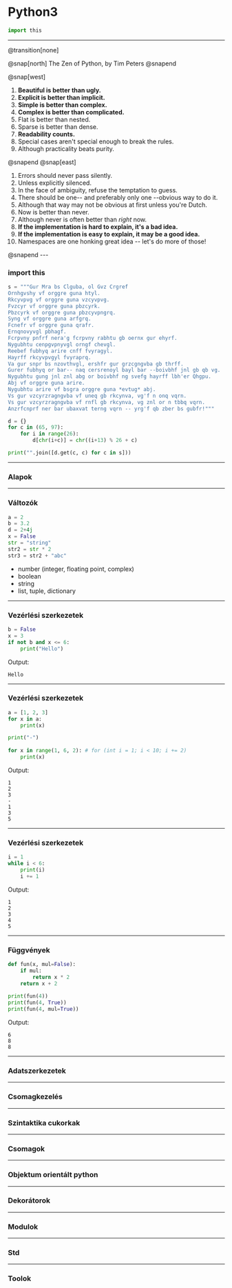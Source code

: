 # Python3  

```python
import this
```

---
@transition[none]

@snap[north]
The Zen of Python, by Tim Peters
@snapend

@snap[west]
<div class="half">
	<ol>
		<li><b>Beautiful is better than ugly.</b></li>
		<li><b>Explicit is better than implicit.</b></li>
		<li><b>Simple is better than complex.</b></li>
		<li><b>Complex is better than complicated.</b></li>
		<li>Flat is better than nested.</li>
		<li>Sparse is better than dense.</li>
		<li><b>Readability counts.</b></li>
		<li>Special cases aren't special enough to break the rules.</li>
		<li>Although practicality beats purity.</li>
	</ol>
</div>
@snapend
@snap[east]
<div class="half">
	<ol>
		<li>Errors should never pass silently.</li>
		<li>Unless explicitly silenced.</li>
		<li>In the face of ambiguity, refuse the temptation to guess.</li>
		<li>There should be one-- and preferably only one --obvious way to do it.</li>
		<li>Although that way may not be obvious at first unless you're Dutch.</li>
		<li>Now is better than never.</li>
		<li>Although never is often better than <i>right</i> now.</li>
		<li><b>If the implementation is hard to explain, it's a bad idea.</b></li>
		<li><b>If the implementation is easy to explain, it may be a good idea.</b></li>
		<li>Namespaces are one honking great idea -- let's do more of those!</li>
	</ol>
</div>
@snapend
---

### import this

```python
s = """Gur Mra bs Clguba, ol Gvz Crgref
Ornhgvshy vf orggre guna htyl.
Rkcyvpvg vf orggre guna vzcyvpvg.
Fvzcyr vf orggre guna pbzcyrk.
Pbzcyrk vf orggre guna pbzcyvpngrq.
Syng vf orggre guna arfgrq.
Fcnefr vf orggre guna qrafr.
Ernqnovyvgl pbhagf.
Fcrpvny pnfrf nera'g fcrpvny rabhtu gb oernx gur ehyrf.
Nygubhtu cenpgvpnyvgl orngf chevgl.
Reebef fubhyq arire cnff fvyragyl.
Hayrff rkcyvpvgyl fvyraprq.
Va gur snpr bs nzovthvgl, ershfr gur grzcgngvba gb thrff.
Gurer fubhyq or bar-- naq cersrenoyl bayl bar --boivbhf jnl gb qb vg.
Nygubhtu gung jnl znl abg or boivbhf ng svefg hayrff lbh'er Qhgpu.
Abj vf orggre guna arire.
Nygubhtu arire vf bsgra orggre guna *evtug* abj.
Vs gur vzcyrzragngvba vf uneq gb rkcynva, vg'f n onq vqrn.
Vs gur vzcyrzragngvba vf rnfl gb rkcynva, vg znl or n tbbq vqrn.
Anzrfcnprf ner bar ubaxvat terng vqrn -- yrg'f qb zber bs gubfr!"""

d = {}
for c in (65, 97):
    for i in range(26):
        d[chr(i+c)] = chr((i+13) % 26 + c)

print("".join([d.get(c, c) for c in s]))
```

---

### Alapok

---

### Változók

```python
a = 2
b = 3.2
d = 2+4j
x = False
str = "string"
str2 = str * 2
str3 = str2 + "abc"
```

- number (integer, floating point, complex)
- boolean
- string
- list, tuple, dictionary

---

### Vezérlési szerkezetek

```python
b = False
x = 3
if not b and x <= 6:
	print("Hello")
```

Output:
```
Hello
```

---

### Vezérlési szerkezetek

```python
a = [1, 2, 3]
for x in a:
	print(x)

print("-")
	
for x in range(1, 6, 2): # for (int i = 1; i < 10; i += 2)
	print(x)
```

Output:
```
1
2
3
-
1
3
5
```

---

### Vezérlési szerkezetek

```python
i = 1
while i < 6:
	print(i)
	i += 1
```

Output:
```
1
2
3
4
5
```

---

### Függvények

```python
def fun(x, mul=False):
	if mul:
		return x * 2
	return x + 2
	
print(fun(4))
print(fun(4, True))
print(fun(4, mul=True))
```

Output:
```
6
8
8
```

---

### Adatszerkezetek

---

### Csomagkezelés

---

### Szintaktika cukorkak

---

### Csomagok

---

### Objektum orientált python

---

### Dekorátorok

---

### Modulok

---

### Std

---

### Toolok

